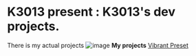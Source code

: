 # K3013 present : K3013's dev projects.
There is my actual projects
![image](https://github.com/user-attachments/assets/a80eaf6b-2ee3-4c9e-b720-0d990ad658fa)
**My projects**
[Vibrant Preset]([k3013.github.io/Vibrantpreset/README.md])
